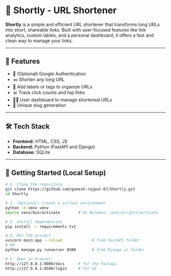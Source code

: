 # 🔗 Shortly - URL Shortener

**Shortly** is a simple and efficient URL shortener that transforms long URLs into short, shareable links. Built with user-focused features like link analytics, custom labels, and a personal dashboard, it offers a fast and clean way to manage your links.

---

## 🚀 Features

- 🔐 (Optional) Google Authentication
- ✂️ Shorten any long URL
- 🧾 Add labels or tags to organize URLs
- 📊 Track click counts and top links
- 🧑‍💻 User dashboard to manage shortened URLs
- 🔗 Unique slug generation

---

## 🛠️ Tech Stack

- **Frontend:** HTML, CSS, JS
- **Backend:** Python (FastAPI and Django)
- **Database:** SQLite
---

## 🧪 Getting Started (Local Setup)

```bash
# 1. Clone the repository
git clone https://github.com/ganesh-rajput-07/Shortly.git
cd Shortly

# 2. (Optional) Create a virtual environment
python -m venv venv
source venv/bin/activate        # On Windows: venv\Scripts\activate

# 3. Install dependencies
pip install -r requirements.txt

# 4. Run the project
uvicorn main:app --reload             # from FastAPI folder
# OR
python manage.py runserver 8500       # from Django ui folder

# 5. Open in browser:
http://127.0.0.1:8000/docs      # for the Fastapi
http://127.0.0.1:8500/login     # for UI
